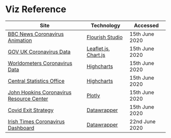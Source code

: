 # Viz Reference

| Site | Technology | Accessed |
| --- | --- | --- |
| [BBC News Coronavirus Animation](https://www.bbc.com/news/world-latin-america-52701524) | [Flourish Studio](https://flourish.studio/) | 15th June 2020 |
| [GOV UK Coronavirus Data](https://coronavirus.data.gov.uk/) | [Leaflet.js](https://leafletjs.com/), [Chart.js](https://www.chartjs.org/) | 15th June 2020 |
| [Worldometers Coronavirus Data](https://www.worldometers.info/coronavirus/country/ireland/) | [Highcharts](https://www.highcharts.com/) | 15th June 2020 |
| [Central Statistics Office](https://www.cso.ie/en/releasesandpublications/ep/p-1916/1916irl/bmd/marriages/) | [Highcharts](https://www.highcharts.com/) | 15th June 2020 |
| [John Hopkins Coronavirus Resource Center](https://coronavirus.jhu.edu/data/cumulative-cases) | [Plotly](https://plotly.com/javascript/) | 15th June 2020 |
| [Covid Exit Strategy](https://www.covidexitstrategy.org/) | [Datawrapper](https://www.datawrapper.de/) | 15th June 2020 |
| [Irish Times Coronavirus Dashboard](https://www.irishtimes.com/news/health/coronavirus/coronavirus-data-dashboard) | [Datawrapper](https://www.datawrapper.de/) | 22nd June 2020 |
